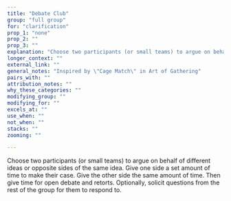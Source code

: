 ```yaml
---
title: "Debate Club"
group: "full group"
for: "clarification"
prop_1: "none"
prop_2: ""
prop_3: ""
explanation: "Choose two participants (or small teams) to argue on behalf of different ideas or opposite sides of the same idea. Give one side a set amount of time to make their case. Give the other side the same amount of time. Then give time for open debate and retorts. Optionally, solicit questions from the rest of the group for them to respond to."
longer_context: ""
external_link: ""
general_notes: "Inspired by \"Cage Match\" in Art of Gathering"
pairs_with: ""
attribution_notes: ""
why_these_categories: ""
modifying_group: ""
modifying_for: ""
excels_at: ""
use_when: ""
not_when: ""
stacks: ""
zooming: ""

---
```


Choose two participants (or small teams) to argue on behalf of different ideas or opposite sides of the same idea. Give one side a set amount of time to make their case. Give the other side the same amount of time. Then give time for open debate and retorts. Optionally, solicit questions from the rest of the group for them to respond to.
